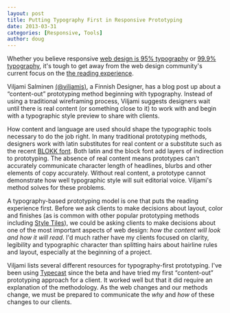 ```yaml
---
layout: post
title: Putting Typography First in Responsive Prototyping
date: 2013-03-31
categories: [Responsive, Tools]
author: doug
---
```


Whether you believe responsive [web design is 95% typography](http://informationarchitects.net/blog/the-web-is-all-about-typography-period/) or [99.9% typography](http://www.welcomebrand.co.uk/thoughts/the-responsive-web-will-be-99-9-typography/), it's tough to get away from the web design community's 
current focus on the [the reading experience](http://www.smashingmagazine.com/2013/02/18/designing-reading-experience/).

Viljami Salminen [(@viljamis)](https://twitter.com/viljamis), a Finnish Designer, has a blog post up about a “content-out” prototyping method beginning with typography. Instead of using a traditional wireframing process, Viljami suggests designers wait until there is real content (or something close to it) to work with and begin with a typographic style preview to share with clients.

How content and language are used should shape the typographic tools necessary to do the job right. In many traditional prototyping methods, designers work with latin substitutes for real content or a substitute such as the recent [BLOKK font](http://blokkfont.com/). Both latin and the block font add layers of indirection to prototyping. The absence of real content means prototypes can't accurately communicate character length of headlines, blurbs and other elements of copy accurately. Without real content, a prototype cannot demonstrate how well typographic style will suit editorial voice. Viljami's method solves for these problems.

A typography-based prototyping model is one that puts the reading experience first. Before we ask clients to make decisions about layout, color and finishes (as is common with other popular prototyping methods including [Style Tiles](http://styletil.es/)), we could be asking clients to make decisions about one of the most important aspects of web design: *how the content will look and how it will read*. I'd much rather have my clients focused on clarity, legibility and typographic character than splitting hairs about hairline rules and layout, especially at the beginning of a project.

Viljami lists several different resources for typography-first prototyping. I've been using [Typecast](http://typecast.com/) since the beta and have tried my first “content-out” prototyping approach for a client. It worked well but that it did require an explanation of the methodology. As the web changes and our methods change, we must be prepared to communicate the *why* and *how* of these changes to our clients.